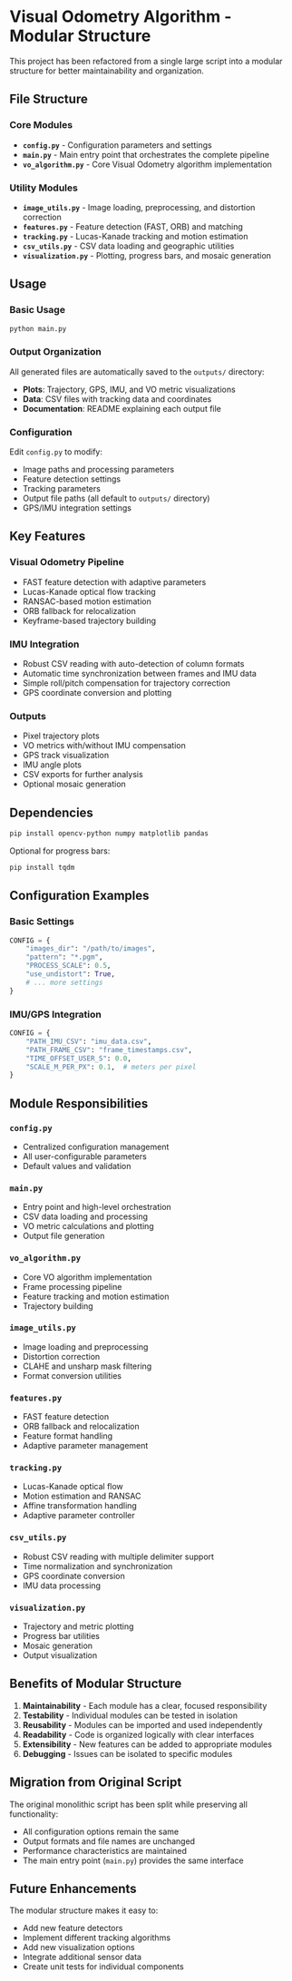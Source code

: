 # Visual Odometry Algorithm - Modular Structure

This project has been refactored from a single large script into a modular structure for better maintainability and organization.

## File Structure

### Core Modules

- **`config.py`** - Configuration parameters and settings
- **`main.py`** - Main entry point that orchestrates the complete pipeline
- **`vo_algorithm.py`** - Core Visual Odometry algorithm implementation

### Utility Modules

- **`image_utils.py`** - Image loading, preprocessing, and distortion correction
- **`features.py`** - Feature detection (FAST, ORB) and matching
- **`tracking.py`** - Lucas-Kanade tracking and motion estimation
- **`csv_utils.py`** - CSV data loading and geographic utilities
- **`visualization.py`** - Plotting, progress bars, and mosaic generation

## Usage

### Basic Usage
```bash
python main.py
```

### Output Organization
All generated files are automatically saved to the `outputs/` directory:
- **Plots**: Trajectory, GPS, IMU, and VO metric visualizations
- **Data**: CSV files with tracking data and coordinates
- **Documentation**: README explaining each output file

### Configuration
Edit `config.py` to modify:
- Image paths and processing parameters
- Feature detection settings
- Tracking parameters
- Output file paths (all default to `outputs/` directory)
- GPS/IMU integration settings

## Key Features

### Visual Odometry Pipeline
- FAST feature detection with adaptive parameters
- Lucas-Kanade optical flow tracking
- RANSAC-based motion estimation
- ORB fallback for relocalization
- Keyframe-based trajectory building

### IMU Integration
- Robust CSV reading with auto-detection of column formats
- Automatic time synchronization between frames and IMU data
- Simple roll/pitch compensation for trajectory correction
- GPS coordinate conversion and plotting

### Outputs
- Pixel trajectory plots
- VO metrics with/without IMU compensation
- GPS track visualization
- IMU angle plots
- CSV exports for further analysis
- Optional mosaic generation

## Dependencies

```bash
pip install opencv-python numpy matplotlib pandas
```

Optional for progress bars:
```bash
pip install tqdm
```

## Configuration Examples

### Basic Settings
```python
CONFIG = {
    "images_dir": "/path/to/images",
    "pattern": "*.pgm",
    "PROCESS_SCALE": 0.5,
    "use_undistort": True,
    # ... more settings
}
```

### IMU/GPS Integration
```python
CONFIG = {
    "PATH_IMU_CSV": "imu_data.csv",
    "PATH_FRAME_CSV": "frame_timestamps.csv",
    "TIME_OFFSET_USER_S": 0.0,
    "SCALE_M_PER_PX": 0.1,  # meters per pixel
}
```

## Module Responsibilities

### `config.py`
- Centralized configuration management
- All user-configurable parameters
- Default values and validation

### `main.py`
- Entry point and high-level orchestration
- CSV data loading and processing
- VO metric calculations and plotting
- Output file generation

### `vo_algorithm.py`
- Core VO algorithm implementation
- Frame processing pipeline
- Feature tracking and motion estimation
- Trajectory building

### `image_utils.py`
- Image loading and preprocessing
- Distortion correction
- CLAHE and unsharp mask filtering
- Format conversion utilities

### `features.py`
- FAST feature detection
- ORB fallback and relocalization
- Feature format handling
- Adaptive parameter management

### `tracking.py`
- Lucas-Kanade optical flow
- Motion estimation and RANSAC
- Affine transformation handling
- Adaptive parameter controller

### `csv_utils.py`
- Robust CSV reading with multiple delimiter support
- Time normalization and synchronization
- GPS coordinate conversion
- IMU data processing

### `visualization.py`
- Trajectory and metric plotting
- Progress bar utilities
- Mosaic generation
- Output visualization

## Benefits of Modular Structure

1. **Maintainability** - Each module has a clear, focused responsibility
2. **Testability** - Individual modules can be tested in isolation
3. **Reusability** - Modules can be imported and used independently
4. **Readability** - Code is organized logically with clear interfaces
5. **Extensibility** - New features can be added to appropriate modules
6. **Debugging** - Issues can be isolated to specific modules

## Migration from Original Script

The original monolithic script has been split while preserving all functionality:
- All configuration options remain the same
- Output formats and file names are unchanged
- Performance characteristics are maintained
- The main entry point (`main.py`) provides the same interface

## Future Enhancements

The modular structure makes it easy to:
- Add new feature detectors
- Implement different tracking algorithms
- Add new visualization options
- Integrate additional sensor data
- Create unit tests for individual components
